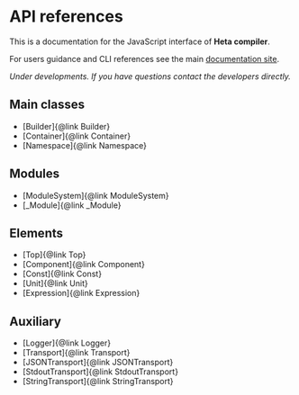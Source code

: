 # API references

This is a documentation for the JavaScript interface of __Heta compiler__.

For users guidance and CLI references see the main [documentation site](./).

*Under developments. If you have questions contact the developers directly.*

## Main classes

- [Builder]{@link Builder}
- [Container]{@link Container}
- [Namespace]{@link Namespace}

## Modules

- [ModuleSystem]{@link ModuleSystem}
- [_Module]{@link _Module}

## Elements

- [Top]{@link Top}
- [Component]{@link Component}
- [Const]{@link Const}
- [Unit]{@link Unit}
- [Expression]{@link Expression}

## Auxiliary

- [Logger]{@link Logger}
- [Transport]{@link Transport}
- [JSONTransport]{@link JSONTransport}
- [StdoutTransport]{@link StdoutTransport}
- [StringTransport]{@link StringTransport}
